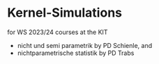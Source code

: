 # Kernel-Simulations

for WS 2023/24 courses at the KIT
- nicht und semi parametrik by PD Schienle, and
- nichtparametrische statistik by PD Trabs
